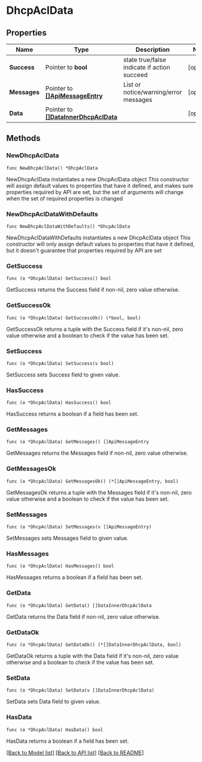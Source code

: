 # DhcpAclData

## Properties

Name | Type | Description | Notes
------------ | ------------- | ------------- | -------------
**Success** | Pointer to **bool** | state true/false indicate if action succeed | [optional] 
**Messages** | Pointer to [**[]ApiMessageEntry**](ApiMessageEntry.md) | List or notice/warning/error messages | [optional] 
**Data** | Pointer to [**[]DataInnerDhcpAclData**](DataInnerDhcpAclData.md) |  | [optional] 

## Methods

### NewDhcpAclData

`func NewDhcpAclData() *DhcpAclData`

NewDhcpAclData instantiates a new DhcpAclData object
This constructor will assign default values to properties that have it defined,
and makes sure properties required by API are set, but the set of arguments
will change when the set of required properties is changed

### NewDhcpAclDataWithDefaults

`func NewDhcpAclDataWithDefaults() *DhcpAclData`

NewDhcpAclDataWithDefaults instantiates a new DhcpAclData object
This constructor will only assign default values to properties that have it defined,
but it doesn't guarantee that properties required by API are set

### GetSuccess

`func (o *DhcpAclData) GetSuccess() bool`

GetSuccess returns the Success field if non-nil, zero value otherwise.

### GetSuccessOk

`func (o *DhcpAclData) GetSuccessOk() (*bool, bool)`

GetSuccessOk returns a tuple with the Success field if it's non-nil, zero value otherwise
and a boolean to check if the value has been set.

### SetSuccess

`func (o *DhcpAclData) SetSuccess(v bool)`

SetSuccess sets Success field to given value.

### HasSuccess

`func (o *DhcpAclData) HasSuccess() bool`

HasSuccess returns a boolean if a field has been set.

### GetMessages

`func (o *DhcpAclData) GetMessages() []ApiMessageEntry`

GetMessages returns the Messages field if non-nil, zero value otherwise.

### GetMessagesOk

`func (o *DhcpAclData) GetMessagesOk() (*[]ApiMessageEntry, bool)`

GetMessagesOk returns a tuple with the Messages field if it's non-nil, zero value otherwise
and a boolean to check if the value has been set.

### SetMessages

`func (o *DhcpAclData) SetMessages(v []ApiMessageEntry)`

SetMessages sets Messages field to given value.

### HasMessages

`func (o *DhcpAclData) HasMessages() bool`

HasMessages returns a boolean if a field has been set.

### GetData

`func (o *DhcpAclData) GetData() []DataInnerDhcpAclData`

GetData returns the Data field if non-nil, zero value otherwise.

### GetDataOk

`func (o *DhcpAclData) GetDataOk() (*[]DataInnerDhcpAclData, bool)`

GetDataOk returns a tuple with the Data field if it's non-nil, zero value otherwise
and a boolean to check if the value has been set.

### SetData

`func (o *DhcpAclData) SetData(v []DataInnerDhcpAclData)`

SetData sets Data field to given value.

### HasData

`func (o *DhcpAclData) HasData() bool`

HasData returns a boolean if a field has been set.


[[Back to Model list]](../README.md#documentation-for-models) [[Back to API list]](../README.md#documentation-for-api-endpoints) [[Back to README]](../README.md)


